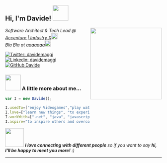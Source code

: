 <h2> Hi, I'm Davide! <img src="https://media.giphy.com/media/bjE9JbNSckM0w/giphy.gif" width="50"></h2>
<img align='right' src="https://media.giphy.com/media/6FT3QE3AJMfwJDZBNr/giphy.gif" width="230">
<p><em>Software Architect & Tech Lead @ <a href="http://www.accenture.com">Accenture | Industry X</a><img src="https://media.giphy.com/media/BdEA4JKv8sJoGNSHKX/giphy.gif" width="20"></br>Bla Bla  at <a href="https://www.aaaaaa.com">aaaaaaa</a><img src="https://media.giphy.com/media/WUlplcMpOCEmTGBtBW/giphy.gif" width="20"> 
</em></p>

[![Twitter: davidemaggi](https://img.shields.io/twitter/follow/davidemaggi?style=social)](https://twitter.com/davidemaggi)
[![Linkedin: davidemaggi](https://img.shields.io/badge/-davidemaggi-blue?style=flat-square&logo=Linkedin&logoColor=white&link=https://www.linkedin.com/in/davidemaggi/)](https://www.linkedin.com/in/davidemaggi/)
[![GitHub Davide](https://img.shields.io/github/followers/davidemaggi?label=follow&style=social)](https://github.com/davidemaggi)


### <img src="https://media.giphy.com/media/06vC42sWYd3B9u99kv/giphy.gif" width="50"> A little more about me...  

```javascript
var I = new Davide();

I.usedTo=["enjoy Videogames","play waterpolo","hack my way into things"];
I.love=["learn new things", "to experiment", "be a mentor", "challenges"];
I.workWith=[".net", "java", "javascript", "go", "sql", "nosql", "angular", "react", "node", "spring", "docker", "kubernetes", "kafka", "rabbitMQ", ...aLotOfThings];
I.aspire="to inspire others and overcome the challenges every project will put in front of me."

```

<img src="https://media.giphy.com/media/LnQjpWaON8nhr21vNW/giphy.gif" width="60"> <em><b>I love connecting with different people</b> so if you want to say <b>hi, I'll be happy to meet you more!</b> :)</em>

---
